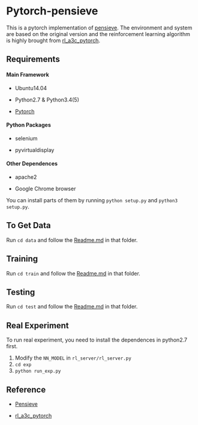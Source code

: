 # Pytorch-pensieve
This is a pytorch implementation of [pensieve](https://github.com/shinshiner/Pytorch-pensieve#reference). The environment and system are based on the original version and the reinforcement learning algorithm is highly brought from [rl_a3c_pytorch](https://github.com/shinshiner/Pytorch-pensieve#reference).

## Requirements
#### Main Framework
* Ubuntu14.04

* Python2.7 & Python3.4(5)

* [Pytorch](http://pytorch.org/)

#### Python Packages
* selenium

* pyvirtualdisplay

#### Other Dependences
* apache2

* Google Chrome browser

You can install parts of them by running `python setup.py` and `python3 setup.py`.

## To Get Data
Run `cd data` and follow the [Readme.md](https://github.com/shinshiner/Pytorch-pensieve/blob/master/data/Readme.md) in that folder.

## Training
Run `cd train` and follow the [Readme.md](https://github.com/shinshiner/Pytorch-pensieve/blob/master/train/Readme.md) in that folder.

## Testing
Run `cd test` and follow the [Readme.md](https://github.com/shinshiner/Pytorch-pensieve/blob/master/test/Readme.md) in that folder.

## Real Experiment
To run real experiment, you need to install the dependences in python2.7 first.

1) Modify the `NN_MODEL` in `rl_server/rl_server.py`
2) `cd exp`
3) `python run_exp.py`

## Reference
* [Pensieve](https://github.com/hongzimao/pensieve)

* [rl_a3c_pytorch](https://github.com/dgriff777/rl_a3c_pytorch)
